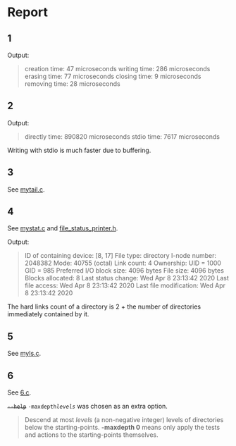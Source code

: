 # Report

## 1

Output:

> creation time: 47 microseconds
writing time: 286 microseconds
erasing time: 77 microseconds
closing time: 9 microseconds
removing time: 28 microseconds

## 2

Output:

> directly time: 890820 microseconds
stdio time: 7617 microseconds

Writing with stdio is much faster due to buffering.

## 3

See [mytail.c](https://github.com/8symbols/operating-systems/blob/master/5/src/mytail.c).

## 4

See [mystat.c](https://github.com/8symbols/operating-systems/blob/master/5/src/mystat.c) and [file_status_printer.h](https://github.com/8symbols/operating-systems/blob/master/5/src/file_status_printer.h).

Output:

> ID of containing device:  [8, 17]
File type:                directory
I-node number:            2048382
Mode:                     40755 (octal)
Link count:               4
Ownership:                UID = 1000   GID = 985
Preferred I/O block size: 4096 bytes
File size:                4096 bytes
Blocks allocated:         8
Last status change:       Wed Apr  8 23:13:42 2020
Last file access:         Wed Apr  8 23:13:42 2020
Last file modification:   Wed Apr  8 23:13:42 2020

The hard links count of a directory is 2 + the number of directories immediately contained by it.

## 5

See [myls.c](https://github.com/8symbols/operating-systems/blob/master/5/src/myls.c).

## 6

See [6.c](https://github.com/8symbols/operating-systems/blob/master/5/src/6.c).

~~`--help`~~ `-maxdepth`_`levels`_ was chosen as an extra option.

> Descend at most _levels_ (a non-negative integer) levels of directories below the starting-points. **-maxdepth 0** means only apply the tests and actions to the starting-points themselves.
